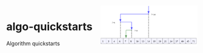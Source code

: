 <img src="assets/Binary_Search_Depiction.svg" alt="Binary Search Depiction" style="width: 255px;" align="right">

# algo-quickstarts
Algorithm quickstarts
